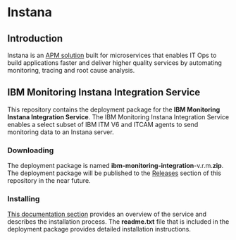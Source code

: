 # Instana

## Introduction

Instana is an [APM solution](https://www.instana.com/product-overview/) built for microservices that enables IT Ops to build applications faster and deliver higher quality services by automating monitoring, tracing and root cause analysis.

## IBM Monitoring Instana Integration Service

This repository contains the deployment package for the **IBM Monitoring Instana Integration Service**. The IBM Monitoring Instana Integration Service enables a select subset of IBM ITM V6 and ITCAM agents to send monitoring data to an Instana server. 

### Downloading

The deployment package is named **ibm-monitoring-integration**-v.r.m.**zip**. The deployment package will be published to the [Releases](https://github.com/instana/ibm-monitoring-integration/releases) section of this repository in the near future.


### Installing

[This documentation section](https://www.instana.com/docs/ecosystem/ibm-itmv6) provides an overview of the service and describes the installation process. The **readme.txt** file that is included in the deployment package provides detailed installation instructions.  
